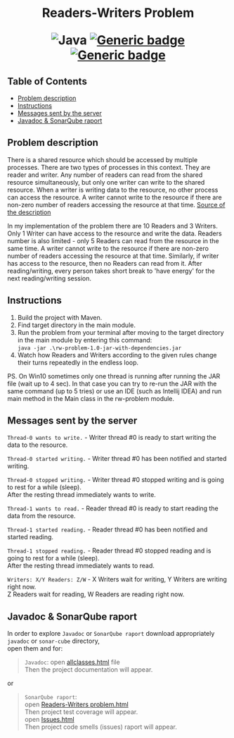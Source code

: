 <h1 align="center"> Readers-Writers Problem

![Java](https://img.shields.io/badge/Java-ED8B00?style=for-the-badge&logo=java&logoColor=white)
[![Generic badge](https://img.shields.io/badge/MAVEN-3.8.1-brightgreen.svg)](https://shields.io/)
[![Generic badge](https://img.shields.io/badge/coverage-60/100-yellow.svg)](https://shields.io/)

 
## Table of Contents
	
- [Problem description](#description)
- [Instructions](#instructions)
- [Messages sent by the server](#servermsg)
- [Javadoc & SonarQube raport](#doc_scube)

  
## Problem description  <a name="description"></a>

There is a shared resource which should be accessed by multiple processes.
There are two types of processes in this context. They are reader and writer.
Any number of readers can read from the shared resource simultaneously,
but only one writer can write to the shared resource. When a writer is
writing data to the resource, no other process can access the resource.
A writer cannot write to the resource if there are non-zero number of
readers accessing the resource at that time. [Source of the description](https://www.studytonight.com/operating-system/readers-writer-problem)

In my implementation of the problem there are 10 Readers and 3 Writers.
Only 1 Writer can have access to the resource and write the data.
Readers number is also limited - only 5 Readers can read from the resource in the
same time. A writer cannot write to the resource if there are non-zero number of
readers accessing the resource at that time. Similarly, if writer has access to the
resource, then no Readers can read from it. After reading/writing, every person
takes short break to 'have energy' for the next reading/writing session.


## Instructions  <a name="instructions"></a>
1. Build the project with Maven.
2. Find target directory in the main module.
3. Run the problem from your terminal after moving to the target directory in the main
 module by entering this command: <br>
    `java -jar .\rw-problem-1.0-jar-with-dependencies.jar`
4. Watch how Readers and Writers according to the given rules change their turns repeatedly
in the endless loop.

PS. On Win10 sometimes only one thread is running after running the JAR file (wait up to 4 sec). In that case
you can try to re-run the JAR with the same command (up to 5 tries) or use an IDE (such as Intellij IDEA)
and run main method in the Main class in the rw-problem module.


## Messages sent by the server <a name="servermsg"></a>
    
`Thread-0 wants to write.` - Writer thread #0 is ready to start writing the data to the resource.

`Thread-0 started writing.` - Writer thread #0 has been notified and started writing.

`Thread-0 stopped writing.` - Writer thread #0 stopped writing and is going to rest for a while (sleep).<br />
                              After the resting thread immediately wants to write.
                              
`Thread-1 wants to read.` - Reader thread #0 is ready to start reading the data from the resource.

`Thread-1 started reading.` - Reader thread #0 has been notified and started reading.

`Thread-1 stopped reading.` - Reader thread #0 stopped reading and is going to rest for a while (sleep).<br />
                              After the resting thread immediately wants to read.
                              
`Writers: X/Y Readers: Z/W` - X Writers wait for writing, Y Writers are writing right now.<br />
			                  Z Readers wait for reading, W Readers are reading right now.


## Javadoc & SonarQube raport <a name="doc_scube"></a>
 In order to explore `Javadoc` or `SonarQube raport` download appropriately `javadoc` or `sonar-cube` directory,<br> open them and for:
 > `Javadoc`: open [allclasses.html](https://github.com/YgLK/readers-writers-problem/blob/main/javadoc/allclasses.html) file <br> Then the project documentation will appear.
 
 or 
 
 > `SonarQube raport`: <br> 
> open [Readers-Writers problem.html](https://github.com/YgLK/readers-writers-problem/blob/main/sonar-cube/Readers-Writers%20problem.html) <br> Then project test coverage will appear. <br>
> open [Issues.html](https://github.com/YgLK/readers-writers-problem/blob/main/sonar-cube/Issues.html) <br>Then project code smells (issues) raport will appear.


